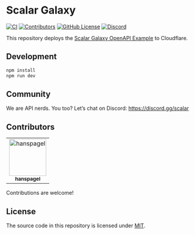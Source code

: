 # Scalar Galaxy

[![CI](https://github.com/scalar/galaxy/actions/workflows/ci.yml/badge.svg)](https://github.com/scalar/galaxy/actions/workflows/ci.yml)
[![Contributors](https://img.shields.io/github/contributors/scalar/galaxy)](https://github.com/scalar/galaxy/graphs/contributors)
[![GitHub License](https://img.shields.io/github/license/scalar/galaxy)](https://github.com/scalar/galaxy/blob/main/LICENSE)
[![Discord](https://img.shields.io/discord/1135330207960678410?style=flat&color=5865F2)](https://discord.gg/scalar)

This repository deploys the [Scalar Galaxy OpenAPI Example](https://github.com/scalar/scalar/tree/main/packages/galaxy) to Cloudflare.

## Development

```txt
npm install
npm run dev
```

## Community

We are API nerds. You too? Let’s chat on Discord: <https://discord.gg/scalar>

## Contributors

<!-- readme: collaborators,contributors -start -->
<table>
<tr>
    <td align="center">
        <a href="https://github.com/hanspagel">
            <img src="https://avatars.githubusercontent.com/u/1577992?v=4" width="100;" alt="hanspagel"/>
            <br />
            <sub><b>hanspagel</b></sub>
        </a>
    </td></tr>
</table>
<!-- readme: collaborators,contributors -end -->

Contributions are welcome!

## License

The source code in this repository is licensed under [MIT](https://github.com/scalar/scalar/blob/main/LICENSE).
